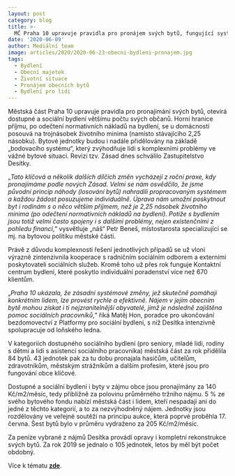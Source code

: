 ```yaml
---
layout: post
category: blog
title: >-
  MČ Praha 10 upravuje pravidla pro pronájem svých bytů, fungující systém otevírá více lidem
date: '2020-06-09'
author: Mediální team
image: articles/2020/2020-06-23-obecni-bydleni-pronajem.jpg
tags:
  - Bydlení
  - Obecní majetek
  - Životní situace
  - Pronájem obecních bytů
  - Bydlení pro lidi
---
```

Městská část Praha 10 upravuje pravidla pro pronajímání svých bytů, otevírá dostupné a sociální bydlení většímu počtu svých občanů. Horní hranice příjmu, po odečtení normativních nákladů na bydlení, se u domácností posouvá na trojnásobek životního minima (namísto stávajícího 2,25 násobku). Bytové jednotky budou i nadále přidělovány na základě „bodovacího systému“, který zvýhodňuje lidi s komplexními problémy ve vážné bytové situaci. Revizi tzv. Zásad dnes schválilo Zastupitelstvo Desítky.

„_Tato klíčová a několik dalších dílčích změn vycházejí z roční praxe, kdy pronajímáme podle nových Zásad. Velmi se nám osvědčilo, že jsme původní princip náhody (losování bytů) nahradili propracovaným systémem a každou žádost posuzujeme individuálně. Úprava nám umožní poskytnout byt i rodinám s o něco větším příjmem, než je 2,25 násobek životního minima (po odečtení normativních nákladů na bydlení). Potíže s bydlením jsou totiž velmi často spojeny i s dalšími problémy, nejen existenčními z pohledu financí_,“ vysvětluje „náš“ Petr Beneš, místostarosta specializující se mj. na bytovou politiku městské části.

Právě z důvodu komplexnosti řešení jednotlivých případů se už vloni výrazně zintenzivnila kooperace s radničním sociálním odborem a externími poskytovateli sociálních služeb. Kromě toho už přes rok funguje Kontaktní centrum bydlení, které poskytlo individuální poradenství více než 670 klientům.

„_Praha 10 ukázala, že zásadní systémové změny, jež skutečně pomáhají konkrétním lidem, lze provést rychle a efektivně. Nájem v jejím obecním bytě mohou získat i ti nejzranitelnější obyvatelé, jimž je následně zajištěna pomoc sociálních pracovníků_,“ říká Matěj Hon, poradce pro ukončování bezdomovectví z Platformy pro sociální bydlení, s níž Desítka intenzivně spolupracuje od loňského ledna.

V kategoriích dostupného sociálního bydlení (pro seniory, mladé lidi, rodiny s dětmi a lidi s asistencí sociálního pracovníka) městská část za rok přidělila 84 bytů. 43 jednotek pak za tu dobu pronajala hasičům, učitelům, zdravotníkům, městským strážníkům a dalším profesím, které jsou pro fungování obce klíčové.

Dostupné a sociální bydlení i byty v zájmu obce jsou pronajímány za 140 Kč/m2/měsíc, tedy přibližně za polovinu průměrného tržního nájmu. 5 % ze svého bytového fondu nabízí městská část i lidem, kteří nespadají ani do jedné z těchto kategorií, a to za nezvýhodněný nájem. Jednotky jsou rozdělovány ve veřejné soutěži na principu aukce, která poprvé proběhla 17. června. Šest bytů bylo v průměru vydraženo za 205 Kč/m2/měsíc.

Za peníze vybrané z nájmů Desítka provádí opravy i kompletní rekonstrukce svých bytů. Za rok 2019 se jednalo o 105 jednotek, letos by měl být počet obdobný.

Více k tématu  [**zde**](https://praha10.cz/DesktopModules/EasyDNNNews/DocumentDownload.ashx?portalid=0&moduleid=4284&articleid=3208&documentid=268).
